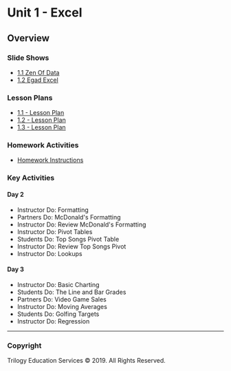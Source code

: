 # Unit 1 - Excel

## Overview

### Slide Shows

* [1.1 Zen Of Data](../../01-Lesson-Plans/01-Excel/1/Zen_Of_Data.pptx)
* [1.2 Egad Excel](../../01-Lesson-Plans/01-Excel/2/Egad_Excel.pptx)

### Lesson Plans

* [1.1 - Lesson Plan](../../01-Lesson-Plans/01-Excel/1/LessonPlan.md)
* [1.2 - Lesson Plan](../../01-Lesson-Plans/01-Excel/2/LessonPlan.md)
* [1.3 - Lesson Plan](../../01-Lesson-Plans/01-Excel/3/LessonPlan.md)

### Homework Activities

* [Homework Instructions](../../02-Homework/01-Excel/Instructions/README.md)

### Key Activities

#### Day 2

* Instructor Do: Formatting
* Partners Do: McDonald's Formatting
* Instructor Do: Review McDonald's Formatting
* Instructor Do: Pivot Tables
* Students Do: Top Songs Pivot Table
* Instructor Do: Review Top Songs Pivot
* Instructor Do: Lookups

#### Day 3

* Instructor Do: Basic Charting
* Students Do: The Line and Bar Grades
* Partners Do: Video Game Sales
* Instructor Do: Moving Averages
* Students Do: Golfing Targets
* Instructor Do: Regression

- - -

### Copyright

Trilogy Education Services © 2019. All Rights Reserved.
